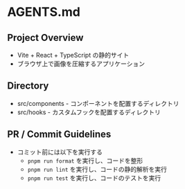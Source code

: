 # AGENTS.md

## Project Overview
- Vite + React + TypeScript の静的サイト
- ブラウザ上で画像を圧縮するアプリケーション

## Directory
- src/components - コンポーネントを配置するディレクトリ
- src/hooks - カスタムフックを配置するディレクトリ

## PR / Commit Guidelines
- コミット前には以下を実行する
    - `pnpm run format` を実行し、コードを整形
    - `pnpm run lint` を実行し、コードの静的解析を実行
    - `pnpm run test` を実行し、コードのテストを実行
